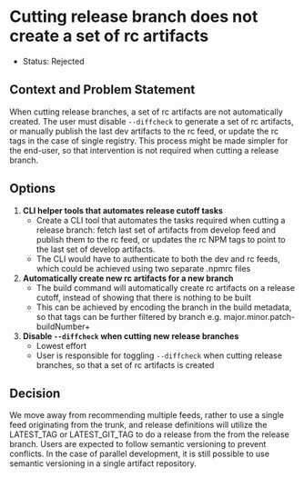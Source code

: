 # Cutting release branch does not create a set of rc artifacts

* Status: Rejected  <!-- optional -->


## Context and Problem Statement

When cutting release branches, a set of rc artifacts are not automatically created. The user must disable `--diffcheck` to generate a set of rc artifacts, or manually publish the last dev artifacts to the rc feed, or update the rc tags in the case of single registry.
This process might be made simpler for the end-user, so that intervention is not required when cutting a release branch.

## Options
1. **CLI helper tools that automates release cutoff tasks**
    - Create a CLI tool that automates the tasks required when cutting a release branch: fetch last set of artifacts from develop feed and publish them to the rc feed, or updates the rc NPM tags to point to the last set of develop artifacts.
    - The CLI would have to authenticate to both the dev and rc feeds, which could be achieved using two separate .npmrc files
2. **Automatically create new rc artifacts for a new branch**
    - The build command will automatically create rc artifacts on a release cutoff, instead of showing that there is nothing to be built
    - This can be achieved by encoding the branch in the build metadata, so that tags can be further filtered by branch e.g. major.minor.patch-buildNumber+<branch>
3. **Disable `--diffcheck` when cutting new release branches**
    - Lowest effort
    - User is responsible for toggling `--diffcheck` when cutting release branches, so that a set of rc artifacts is created

## Decision

We move away from recommending multiple feeds, rather to use a single feed originating from the trunk, and release definitions will utilize the LATEST_TAG or LATEST_GIT_TAG to do a release from the from the release branch. Users are expected to follow semantic versioning to prevent conflicts. In the case of parallel development, it is still possible to use semantic versioning in a single artifact repository.
